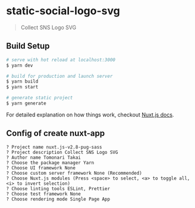 # static-social-logo-svg

> Collect SNS Logo SVG

## Build Setup

``` bash
# serve with hot reload at localhost:3000
$ yarn dev

# build for production and launch server
$ yarn build
$ yarn start

# generate static project
$ yarn generate
```

For detailed explanation on how things work, checkout [Nuxt.js docs](https://ja.nuxtjs.org/).

## Config of create nuxt-app

```
? Project name nuxt.js-v2.8-pug-sass
? Project description Collect SNS Logo SVG
? Author name Tomonari Takai
? Choose the package manager Yarn
? Choose UI framework None
? Choose custom server framework None (Recommended)
? Choose Nuxt.js modules (Press <space> to select, <a> to toggle all, <i> to invert selection)
? Choose linting tools ESLint, Prettier
? Choose test framework None
? Choose rendering mode Single Page App
```
